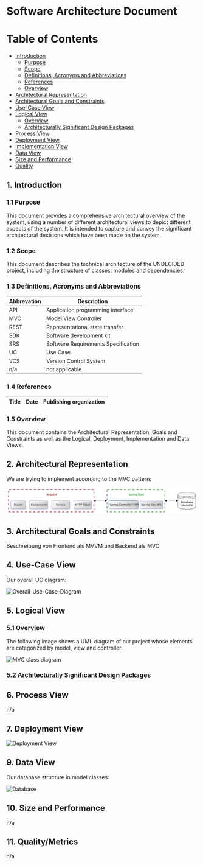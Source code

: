 # Software Architecture Document

# Table of Contents
- [Introduction](#1-introduction)
    - [Purpose](#11-purpose)
    - [Scope](#12-scope)
    - [Definitions, Acronyms and Abbreviations](#13-definitions-acronyms-and-abbreviations)
    - [References](#14-references)
    - [Overview](#15-overview)
- [Architectural Representation](#2-architectural-representation)
- [Architectural Goals and Constraints](#3-architectural-goals-and-constraints)
- [Use-Case View](#4-use-case-view)
- [Logical View](#5-logical-view)
    - [Overview](#51-overview)
    - [Architecturally Significant Design Packages](#52-architecturally-significant-design-packages)
- [Process View](#6-process-view)
- [Deployment View](#7-deployment-view)
- [Implementation View](#8-implementation-view)
- [Data View](#9-data-view)
- [Size and Performance](#10-size-and-performance)
- [Quality](#11-quality)

## 1. Introduction

### 1.1 Purpose
This document provides a comprehensive architectural overview
of the system, using a number of different architectural views
to depict different aspects of the system. It is intended to capture
and convey the significant architectural decisions which have been made
on the system.

### 1.2 Scope
This document describes the technical architecture of the UNDECIDED project, including the structure of classes, modules and dependencies.

### 1.3 Definitions, Acronyms and Abbreviations

| Abbrevation | Description                            |
| ----------- | -------------------------------------- |
| API         | Application programming interface      |
| MVC         | Model View Controller                  |
| REST        | Representational state transfer        |
| SDK         | Software development kit               |
| SRS         | Software Requirements Specification    |
| UC          | Use Case                               |
| VCS         | Version Control System                 |
| n/a         | not applicable                         |

### 1.4 References

| Title                                                              | Date       | Publishing organization   |
| -------------------------------------------------------------------|:----------:| ------------------------- |

### 1.5 Overview
This document contains the Architectural Representation, Goals and Constraints as well
as the Logical, Deployment, Implementation and Data Views.

## 2. Architectural Representation
We are trying to implement according to the MVC pattern:

![MVC structure](SAD-Overview.svg)

## 3. Architectural Goals and Constraints
Beschreibung von Frontend als MVVM und Backend als MVC
## 4. Use-Case View
Our overall UC diagram:

![Overall-Use-Case-Diagram]()

## 5. Logical View

### 5.1 Overview
The following image shows a UML diagram of our project whose elements are categorized by model, view and controller.

![MVC class diagram]()

### 5.2 Architecturally Significant Design Packages

## 6. Process View
n/a

## 7. Deployment View

![Deployment View]()

## 9. Data View
Our database structure in model classes:

![Database]()

## 10. Size and Performance
n/a

## 11. Quality/Metrics
n/a